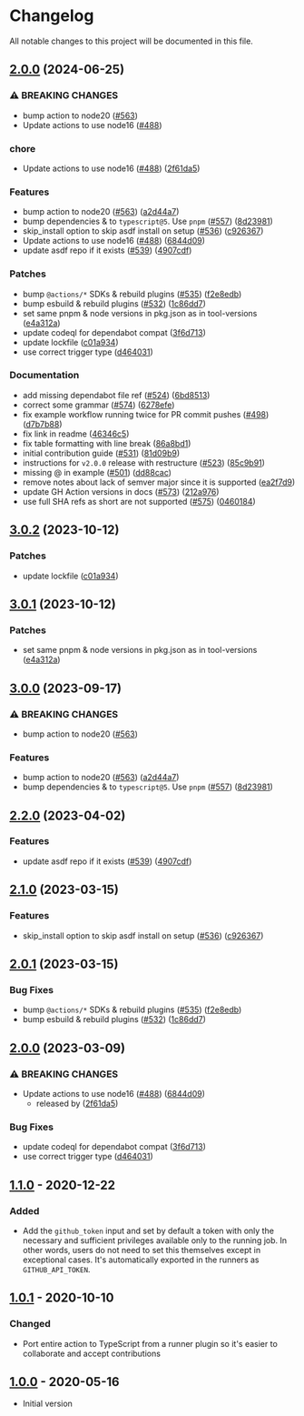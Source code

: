 # Changelog

All notable changes to this project will be documented in this file.

## [2.0.0](https://github.com/copelandsoftware/fork-asdf-actions/compare/v3.0.2...v2.0.0) (2024-06-25)


### ⚠ BREAKING CHANGES

* bump action to node20 ([#563](https://github.com/copelandsoftware/fork-asdf-actions/issues/563))
* Update actions to use node16 ([#488](https://github.com/copelandsoftware/fork-asdf-actions/issues/488))

### chore

* Update actions to use node16 ([#488](https://github.com/copelandsoftware/fork-asdf-actions/issues/488)) ([2f61da5](https://github.com/copelandsoftware/fork-asdf-actions/commit/2f61da5af7da0a1216219da51d0718c25e159a77))


### Features

* bump action to node20 ([#563](https://github.com/copelandsoftware/fork-asdf-actions/issues/563)) ([a2d44a7](https://github.com/copelandsoftware/fork-asdf-actions/commit/a2d44a72f9174b83e100b92d27851c62696fa87c))
* bump dependencies & to `typescript@5`. Use `pnpm` ([#557](https://github.com/copelandsoftware/fork-asdf-actions/issues/557)) ([8d23981](https://github.com/copelandsoftware/fork-asdf-actions/commit/8d2398103bfd46c1eea5a588e1e90132d7c0e76c))
* skip_install option to skip asdf install on setup ([#536](https://github.com/copelandsoftware/fork-asdf-actions/issues/536)) ([c926367](https://github.com/copelandsoftware/fork-asdf-actions/commit/c926367c74d7ac64e42946f54849dfd9165e2b6f))
* Update actions to use node16 ([#488](https://github.com/copelandsoftware/fork-asdf-actions/issues/488)) ([6844d09](https://github.com/copelandsoftware/fork-asdf-actions/commit/6844d09b13209e7d2ce3b63d2b089a2acef581ec))
* update asdf repo if it exists ([#539](https://github.com/copelandsoftware/fork-asdf-actions/issues/539)) ([4907cdf](https://github.com/copelandsoftware/fork-asdf-actions/commit/4907cdfe90a7aa2c98ef4bc8d5415ef8a38bf079))


### Patches

* bump `@actions/*` SDKs & rebuild plugins ([#535](https://github.com/copelandsoftware/fork-asdf-actions/issues/535)) ([f2e8edb](https://github.com/copelandsoftware/fork-asdf-actions/commit/f2e8edb0852a0cc7e0de8e7f30c2b660be13e4e9))
* bump esbuild & rebuild plugins ([#532](https://github.com/copelandsoftware/fork-asdf-actions/issues/532)) ([1c86dd7](https://github.com/copelandsoftware/fork-asdf-actions/commit/1c86dd77827c32947af570f209c90092ddfcc873))
* set same pnpm & node versions in pkg.json as in tool-versions ([e4a312a](https://github.com/copelandsoftware/fork-asdf-actions/commit/e4a312a59f7c4c5ed731f96d3fa89e9d8608e55c))
* update codeql for dependabot compat ([3f6d713](https://github.com/copelandsoftware/fork-asdf-actions/commit/3f6d71382fe4c7807936733d72aef7ee6e56e7a9))
* update lockfile ([c01a934](https://github.com/copelandsoftware/fork-asdf-actions/commit/c01a9347ea98eeb94ee8901cc578bb8afc76b70e))
* use correct trigger type ([d464031](https://github.com/copelandsoftware/fork-asdf-actions/commit/d4640312f060abdd98823bf6bd9a2758851133c2))


### Documentation

* add missing dependabot file ref ([#524](https://github.com/copelandsoftware/fork-asdf-actions/issues/524)) ([6bd8513](https://github.com/copelandsoftware/fork-asdf-actions/commit/6bd85132f0d17781f15d8e8e303ee5fc59c68e33))
* correct some grammar ([#574](https://github.com/copelandsoftware/fork-asdf-actions/issues/574)) ([6278efe](https://github.com/copelandsoftware/fork-asdf-actions/commit/6278efebb38ae025cc91dd008910f549e775a8c8))
* fix example workflow running twice for PR commit pushes ([#498](https://github.com/copelandsoftware/fork-asdf-actions/issues/498)) ([d7b7b88](https://github.com/copelandsoftware/fork-asdf-actions/commit/d7b7b885bfd288df461b434dfbe6044e9692bf74))
* fix link in readme ([46346c5](https://github.com/copelandsoftware/fork-asdf-actions/commit/46346c5cbb63fe96d09f95e926b66ff5cba5e372))
* fix table formatting with line break ([86a8bd1](https://github.com/copelandsoftware/fork-asdf-actions/commit/86a8bd1b12f0b8a05949b13442d93d93f65a1e3b))
* initial contribution guide ([#531](https://github.com/copelandsoftware/fork-asdf-actions/issues/531)) ([81d09b9](https://github.com/copelandsoftware/fork-asdf-actions/commit/81d09b95b8224b086e24b36ca1aef8e3f9272bd6))
* instructions for `v2.0.0` release with restructure ([#523](https://github.com/copelandsoftware/fork-asdf-actions/issues/523)) ([85c9b91](https://github.com/copelandsoftware/fork-asdf-actions/commit/85c9b91d46bd4e174a6e569924d853b36c3625fb))
* missing @ in example ([#501](https://github.com/copelandsoftware/fork-asdf-actions/issues/501)) ([dd88cac](https://github.com/copelandsoftware/fork-asdf-actions/commit/dd88cacda735aadf625b889cbed3cd5923437af7))
* remove notes about lack of semver major since it is supported ([ea2f7d9](https://github.com/copelandsoftware/fork-asdf-actions/commit/ea2f7d9f93b7f63467ff239ea5e76b144b520d59))
* update GH Action versions in docs ([#573](https://github.com/copelandsoftware/fork-asdf-actions/issues/573)) ([212a976](https://github.com/copelandsoftware/fork-asdf-actions/commit/212a976c0b59e3c97158f181fccd006f3c4388e7))
* use full SHA refs as short are not supported ([#575](https://github.com/copelandsoftware/fork-asdf-actions/issues/575)) ([0460184](https://github.com/copelandsoftware/fork-asdf-actions/commit/0460184eb9fc6ee669a293c1e5f3c4fb5f52d55c))

## [3.0.2](https://github.com/asdf-vm/actions/compare/v3.0.1...v3.0.2) (2023-10-12)


### Patches

* update lockfile ([c01a934](https://github.com/asdf-vm/actions/commit/c01a9347ea98eeb94ee8901cc578bb8afc76b70e))

## [3.0.1](https://github.com/asdf-vm/actions/compare/v3.0.0...v3.0.1) (2023-10-12)


### Patches

* set same pnpm & node versions in pkg.json as in tool-versions ([e4a312a](https://github.com/asdf-vm/actions/commit/e4a312a59f7c4c5ed731f96d3fa89e9d8608e55c))

## [3.0.0](https://github.com/asdf-vm/actions/compare/v2.2.0...v3.0.0) (2023-09-17)


### ⚠ BREAKING CHANGES

* bump action to node20 ([#563](https://github.com/asdf-vm/actions/issues/563))

### Features

* bump action to node20 ([#563](https://github.com/asdf-vm/actions/issues/563)) ([a2d44a7](https://github.com/asdf-vm/actions/commit/a2d44a72f9174b83e100b92d27851c62696fa87c))
* bump dependencies & to `typescript@5`. Use `pnpm` ([#557](https://github.com/asdf-vm/actions/issues/557)) ([8d23981](https://github.com/asdf-vm/actions/commit/8d2398103bfd46c1eea5a588e1e90132d7c0e76c))

## [2.2.0](https://github.com/asdf-vm/actions/compare/v2.1.0...v2.2.0) (2023-04-02)


### Features

* update asdf repo if it exists ([#539](https://github.com/asdf-vm/actions/issues/539)) ([4907cdf](https://github.com/asdf-vm/actions/commit/4907cdfe90a7aa2c98ef4bc8d5415ef8a38bf079))

## [2.1.0](https://github.com/asdf-vm/actions/compare/v2.0.1...v2.1.0) (2023-03-15)


### Features

* skip_install option to skip asdf install on setup ([#536](https://github.com/asdf-vm/actions/issues/536)) ([c926367](https://github.com/asdf-vm/actions/commit/c926367c74d7ac64e42946f54849dfd9165e2b6f))

## [2.0.1](https://github.com/asdf-vm/actions/compare/v2.0.0...v2.0.1) (2023-03-15)


### Bug Fixes

* bump `@actions/*` SDKs & rebuild plugins ([#535](https://github.com/asdf-vm/actions/issues/535)) ([f2e8edb](https://github.com/asdf-vm/actions/commit/f2e8edb0852a0cc7e0de8e7f30c2b660be13e4e9))
* bump esbuild & rebuild plugins ([#532](https://github.com/asdf-vm/actions/issues/532)) ([1c86dd7](https://github.com/asdf-vm/actions/commit/1c86dd77827c32947af570f209c90092ddfcc873))

## [2.0.0](https://github.com/asdf-vm/actions/compare/v1.1.0...v2.0.0) (2023-03-09)

### ⚠ BREAKING CHANGES

- Update actions to use node16
  ([#488](https://github.com/asdf-vm/actions/issues/488))
  ([6844d09](https://github.com/asdf-vm/actions/commit/6844d09b13209e7d2ce3b63d2b089a2acef581ec))
  - released by
    ([2f61da5](https://github.com/asdf-vm/actions/commit/2f61da5af7da0a1216219da51d0718c25e159a77))

### Bug Fixes

- update codeql for dependabot compat
  ([3f6d713](https://github.com/asdf-vm/actions/commit/3f6d71382fe4c7807936733d72aef7ee6e56e7a9))
- use correct trigger type
  ([d464031](https://github.com/asdf-vm/actions/commit/d4640312f060abdd98823bf6bd9a2758851133c2))

## [1.1.0] - 2020-12-22

### Added

- Add the `github_token` input and set by default a token with only the
  necessary and sufficient privileges available only to the running job. In
  other words, users do not need to set this themselves except in exceptional
  cases. It's automatically exported in the runners as `GITHUB_API_TOKEN`.

## [1.0.1] - 2020-10-10

### Changed

- Port entire action to TypeScript from a runner plugin so it's easier to
  collaborate and accept contributions

## [1.0.0] - 2020-05-16

- Initial version

[unreleased]: https://github.com//asdf-vm/actions/compare/v1.1.0...HEAD
[1.1.0]: https://github.com/asdf-vm/actions/compare/v1.0.0...v1.1.0
[1.0.1]: https://github.com/asdf-vm/actions/compare/v1.0.0...v1.0.1
[1.0.0]: https://github.com/asdf-vm/actions/releases/tag/v1.0.0
